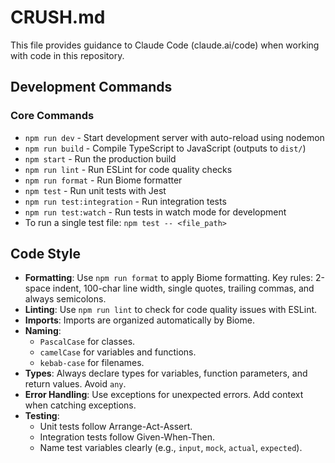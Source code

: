# CRUSH.md

This file provides guidance to Claude Code (claude.ai/code) when working with code in this repository.

## Development Commands

### Core Commands
- `npm run dev` - Start development server with auto-reload using nodemon
- `npm run build` - Compile TypeScript to JavaScript (outputs to `dist/`)
- `npm start` - Run the production build
- `npm run lint` - Run ESLint for code quality checks
- `npm run format` - Run Biome formatter
- `npm test` - Run unit tests with Jest
- `npm run test:integration` - Run integration tests
- `npm run test:watch` - Run tests in watch mode for development
- To run a single test file: `npm test -- <file_path>`

## Code Style

- **Formatting**: Use `npm run format` to apply Biome formatting. Key rules: 2-space indent, 100-char line width, single quotes, trailing commas, and always semicolons.
- **Linting**: Use `npm run lint` to check for code quality issues with ESLint.
- **Imports**: Imports are organized automatically by Biome.
- **Naming**: 
    - `PascalCase` for classes.
    - `camelCase` for variables and functions.
    - `kebab-case` for filenames.
- **Types**: Always declare types for variables, function parameters, and return values. Avoid `any`.
- **Error Handling**: Use exceptions for unexpected errors. Add context when catching exceptions.
- **Testing**:
    - Unit tests follow Arrange-Act-Assert.
    - Integration tests follow Given-When-Then.
    - Name test variables clearly (e.g., `input`, `mock`, `actual`, `expected`).
